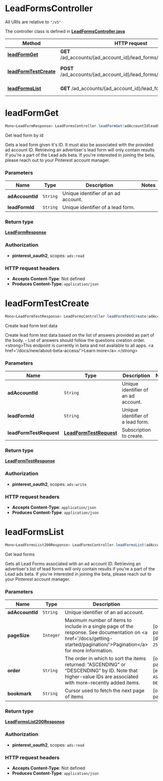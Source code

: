 # LeadFormsController

All URIs are relative to `"/v5"`

The controller class is defined in **[LeadFormsController.java](../../src/main/java/org/openapitools/controller/LeadFormsController.java)**

Method | HTTP request | Description
------------- | ------------- | -------------
[**leadFormGet**](#leadFormGet) | **GET** /ad_accounts/{ad_account_id}/lead_forms/{lead_form_id} | Get lead form by id
[**leadFormTestCreate**](#leadFormTestCreate) | **POST** /ad_accounts/{ad_account_id}/lead_forms/{lead_form_id}/test | Create lead form test data
[**leadFormsList**](#leadFormsList) | **GET** /ad_accounts/{ad_account_id}/lead_forms | Get lead forms

<a id="leadFormGet"></a>
# **leadFormGet**
```java
Mono<LeadFormResponse> LeadFormsController.leadFormGet(adAccountIdleadFormId)
```

Get lead form by id

Gets a lead form given it&#39;s ID. It must also be associated with the provided ad account ID. Retrieving an advertiser&#39;s lead form will only contain results if you&#39;re a part of the Lead ads beta. If you&#39;re interested in joining the beta, please reach out to your Pinterest account manager.

### Parameters
Name | Type | Description  | Notes
------------- | ------------- | ------------- | -------------
**adAccountId** | `String` | Unique identifier of an ad account. |
**leadFormId** | `String` | Unique identifier of a lead form. |

### Return type
[**LeadFormResponse**](../../docs/models/LeadFormResponse.md)

### Authorization
* **pinterest_oauth2**, scopes: `ads:read`

### HTTP request headers
 - **Accepts Content-Type**: Not defined
 - **Produces Content-Type**: `application/json`

<a id="leadFormTestCreate"></a>
# **leadFormTestCreate**
```java
Mono<LeadFormTestResponse> LeadFormsController.leadFormTestCreate(adAccountIdleadFormIdleadFormTestRequest)
```

Create lead form test data

Create lead form test data based on the list of answers provided as part of the body. - List of answers should follow the questions creation order.  &lt;strong&gt;This endpoint is currently in beta and not available to all apps. &lt;a href&#x3D;&#39;/docs/new/about-beta-access/&#39;&gt;Learn more&lt;/a&gt;.&lt;/strong&gt;

### Parameters
Name | Type | Description  | Notes
------------- | ------------- | ------------- | -------------
**adAccountId** | `String` | Unique identifier of an ad account. |
**leadFormId** | `String` | Unique identifier of a lead form. |
**leadFormTestRequest** | [**LeadFormTestRequest**](../../docs/models/LeadFormTestRequest.md) | Subscription to create. |

### Return type
[**LeadFormTestResponse**](../../docs/models/LeadFormTestResponse.md)

### Authorization
* **pinterest_oauth2**, scopes: `ads:write`

### HTTP request headers
 - **Accepts Content-Type**: `application/json`
 - **Produces Content-Type**: `application/json`

<a id="leadFormsList"></a>
# **leadFormsList**
```java
Mono<LeadFormsList200Response> LeadFormsController.leadFormsList(adAccountIdpageSizeorderbookmark)
```

Get lead forms

Gets all Lead Forms associated with an ad account ID. Retrieving an advertiser&#39;s list of lead forms will only contain results if you&#39;re a part of the Lead ads beta.  If you&#39;re interested in joining the beta, please reach out to your Pinterest account manager.

### Parameters
Name | Type | Description  | Notes
------------- | ------------- | ------------- | -------------
**adAccountId** | `String` | Unique identifier of an ad account. |
**pageSize** | `Integer` | Maximum number of items to include in a single page of the response. See documentation on &lt;a href&#x3D;&#39;/docs/getting-started/pagination/&#39;&gt;Pagination&lt;/a&gt; for more information. | [optional parameter] [default to `25`]
**order** | `String` | The order in which to sort the items returned: “ASCENDING” or “DESCENDING” by ID. Note that higher-value IDs are associated with more-recently added items. | [optional parameter] [enum: `ASCENDING`, `DESCENDING`]
**bookmark** | `String` | Cursor used to fetch the next page of items | [optional parameter]

### Return type
[**LeadFormsList200Response**](../../docs/models/LeadFormsList200Response.md)

### Authorization
* **pinterest_oauth2**, scopes: `ads:read`

### HTTP request headers
 - **Accepts Content-Type**: Not defined
 - **Produces Content-Type**: `application/json`


